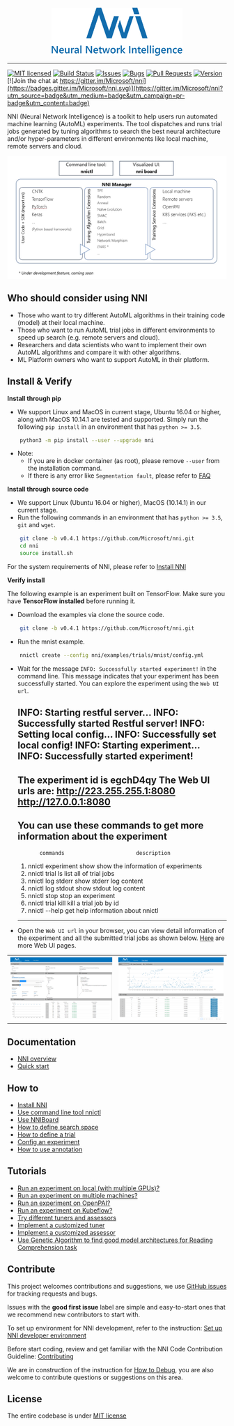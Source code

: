 <p align="center">
<img src="img/nni_logo.png" alt="drawing" width="300"/>
</p>

* * *

[![MIT licensed](https://img.shields.io/badge/license-MIT-yellow.svg)](https://github.com/Microsoft/nni/blob/master/LICENSE) [![Build Status](https://msrasrg.visualstudio.com/NNIOpenSource/_apis/build/status/Microsoft.nni)](https://msrasrg.visualstudio.com/NNIOpenSource/_build/latest?definitionId=6) [![Issues](https://img.shields.io/github/issues-raw/Microsoft/nni.svg)](https://github.com/Microsoft/nni/issues?q=is%3Aissue+is%3Aopen) [![Bugs](https://img.shields.io/github/issues/Microsoft/nni/bug.svg)](https://github.com/Microsoft/nni/issues?q=is%3Aissue+is%3Aopen+label%3Abug) [![Pull Requests](https://img.shields.io/github/issues-pr-raw/Microsoft/nni.svg)](https://github.com/Microsoft/nni/pulls?q=is%3Apr+is%3Aopen) [![Version](https://img.shields.io/github/release/Microsoft/nni.svg)](https://github.com/Microsoft/nni/releases) [![Join the chat at https://gitter.im/Microsoft/nni](https://badges.gitter.im/Microsoft/nni.svg)](https://gitter.im/Microsoft/nni?utm_source=badge&utm_medium=badge&utm_campaign=pr-badge&utm_content=badge)

NNI (Neural Network Intelligence) is a toolkit to help users run automated machine learning (AutoML) experiments. The tool dispatches and runs trial jobs generated by tuning algorithms to search the best neural architecture and/or hyper-parameters in different environments like local machine, remote servers and cloud.

<p align="center">
<img src="img/nni_arch_overview.png" alt="drawing"/>
</p>

## **Who should consider using NNI**

* Those who want to try different AutoML algorithms in their training code (model) at their local machine.
* Those who want to run AutoML trial jobs in different environments to speed up search (e.g. remote servers and cloud).
* Researchers and data scientists who want to implement their own AutoML algorithms and compare it with other algorithms.
* ML Platform owners who want to support AutoML in their platform.

## **Install & Verify**

**Install through pip**

* We support Linux and MacOS in current stage, Ubuntu 16.04 or higher, along with MacOS 10.14.1 are tested and supported. Simply run the following `pip install` in an environment that has `python >= 3.5`. 

```bash
    python3 -m pip install --user --upgrade nni
```

* Note: 
  * If you are in docker container (as root), please remove `--user` from the installation command.
  * If there is any error like `Segmentation fault`, please refer to [FAQ](FAQ.md)

**Install through source code**

* We support Linux (Ubuntu 16.04 or higher), MacOS (10.14.1) in our current stage. 
* Run the following commands in an environment that has `python >= 3.5`, `git` and `wget`.

```bash
    git clone -b v0.4.1 https://github.com/Microsoft/nni.git
    cd nni  
    source install.sh 
```

For the system requirements of NNI, please refer to [Install NNI](Installation.md)

**Verify install**

The following example is an experiment built on TensorFlow. Make sure you have **TensorFlow installed** before running it.

* Download the examples via clone the source code. 

```bash
    git clone -b v0.4.1 https://github.com/Microsoft/nni.git
```

* Run the mnist example.

```bash
    nnictl create --config nni/examples/trials/mnist/config.yml
```

* Wait for the message `INFO: Successfully started experiment!` in the command line. This message indicates that your experiment has been successfully started. You can explore the experiment using the `Web UI url`.

    INFO: Starting restful server...
    INFO: Successfully started Restful server!
    INFO: Setting local config...
    INFO: Successfully set local config!
    INFO: Starting experiment...
    INFO: Successfully started experiment!
    -----------------------------------------------------------------------
    The experiment id is egchD4qy
    The Web UI urls are: http://223.255.255.1:8080   http://127.0.0.1:8080
    -----------------------------------------------------------------------
    
    You can use these commands to get more information about the experiment
    -----------------------------------------------------------------------
             commands                       description
    
    1. nnictl experiment show        show the information of experiments
    2. nnictl trial ls               list all of trial jobs
    3. nnictl log stderr             show stderr log content
    4. nnictl log stdout             show stdout log content
    5. nnictl stop                   stop an experiment
    6. nnictl trial kill             kill a trial job by id
    7. nnictl --help                 get help information about nnictl
    -----------------------------------------------------------------------
    

* Open the `Web UI url` in your browser, you can view detail information of the experiment and all the submitted trial jobs as shown below. [Here](WebUI.md) are more Web UI pages.

<table style="border: none">
    <th><img src="img/webui_overview_page.png" alt="drawing" width="395"/></th>
    <th><img src="img/webui_trialdetail_page.png" alt="drawing" width="410"/></th>
</table>

## **Documentation**

* [NNI overview](Overview.md)
* [Quick start](GetStarted.md)

## **How to**

* [Install NNI](Installation.md)
* [Use command line tool nnictl](NNICTLDOC.md)
* [Use NNIBoard](WebUI.md)
* [How to define search space](SearchSpaceSpec.md)
* [How to define a trial](howto_1_WriteTrial.md)
* [Config an experiment](ExperimentConfig.md)
* [How to use annotation](howto_1_WriteTrial.md#nni-python-annotation)

## **Tutorials**

* [Run an experiment on local (with multiple GPUs)?](tutorial_1_CR_exp_local_api.md)
* [Run an experiment on multiple machines?](tutorial_2_RemoteMachineMode.md)
* [Run an experiment on OpenPAI?](PAIMode.md)
* [Run an experiment on Kubeflow?](KubeflowMode.md)
* [Try different tuners and assessors](tutorial_3_tryTunersAndAssessors.md)
* [Implement a customized tuner](howto_2_CustomizedTuner.md)
* [Implement a customized assessor](../examples/assessors/README.md)
* [Use Genetic Algorithm to find good model architectures for Reading Comprehension task](../examples/trials/ga_squad/README.md)

## **Contribute**

This project welcomes contributions and suggestions, we use [GitHub issues](https://github.com/Microsoft/nni/issues) for tracking requests and bugs.

Issues with the **good first issue** label are simple and easy-to-start ones that we recommend new contributors to start with.

To set up environment for NNI development, refer to the instruction: [Set up NNI developer environment](SetupNNIDeveloperEnvironment.md)

Before start coding, review and get familiar with the NNI Code Contribution Guideline: [Contributing](CONTRIBUTING.md)

We are in construction of the instruction for [How to Debug](HowToDebug.md), you are also welcome to contribute questions or suggestions on this area.

## **License**

The entire codebase is under [MIT license](https://github.com/Microsoft/nni/blob/master/LICENSE)
